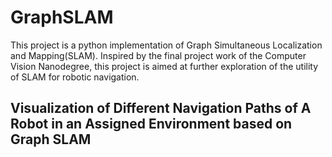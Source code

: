 # GraphSLAM

This project is a python implementation of Graph Simultaneous Localization and Mapping(SLAM). Inspired by the final project work of the Computer Vision Nanodegree, this project is aimed at further exploration of the utility of SLAM for robotic navigation.

## Visualization of Different Navigation Paths of A Robot in an Assigned Environment based on Graph SLAM
